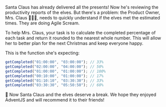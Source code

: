 Santa Claus has already delivered all the presents! Now he's reviewing the productivity reports of the elves. But there's a problem: the Product Owner, Mrs. Claus 🧑‍🎄✨, needs to quickly understand if the elves met the estimated times. They are doing Agile Scream.

To help Mrs. Claus, your task is to calculate the completed percentage of each task and return it rounded to the nearest whole number. This will allow her to better plan for the next Christmas and keep everyone happy.

This is the function she's expecting:

```js
getCompleted("01:00:00", "03:00:00"); // 33%
getCompleted("02:00:00", "04:00:00"); // 50%
getCompleted("01:00:00", "01:00:00"); // 100%
getCompleted("00:10:00", "01:00:00"); // 17%
getCompleted("01:10:10", "03:30:30"); // 33%
getCompleted("03:30:30", "05:50:50"); // 60%
```

🎁 Now Santa Claus and the elves deserve a break. We hope they enjoyed AdventJS and will recommend it to their friends!
